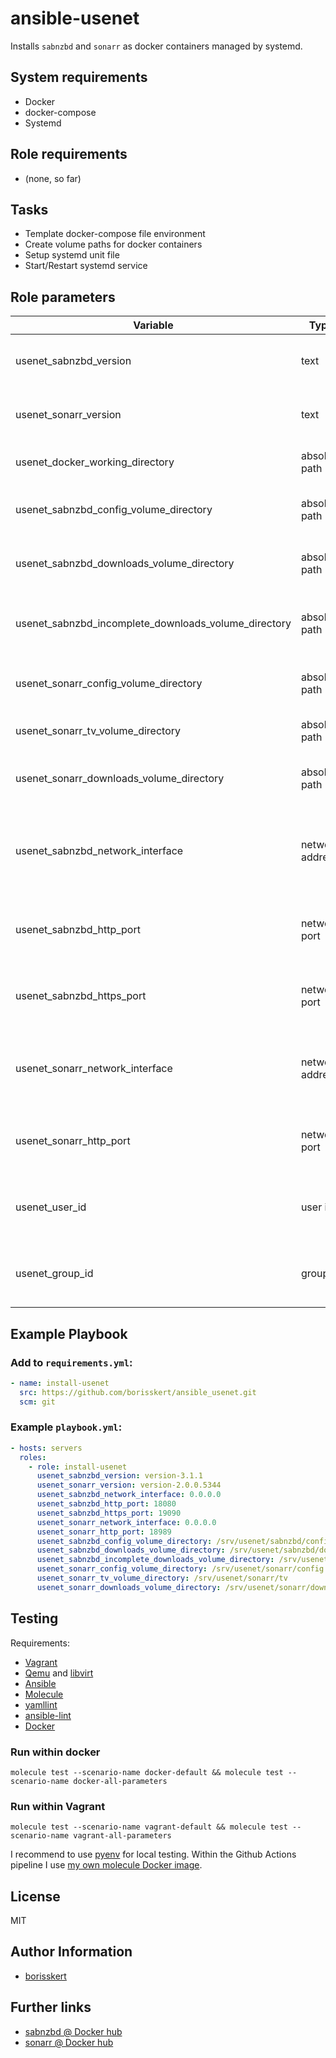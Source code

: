 # ansible-usenet

Installs `sabnzbd` and `sonarr` as docker containers managed by systemd.

## System requirements

* Docker
* docker-compose
* Systemd

## Role requirements

* (none, so far)

## Tasks

* Template docker-compose file environment
* Create volume paths for docker containers
* Setup systemd unit file
* Start/Restart systemd service

## Role parameters

| Variable      | Type | Mandatory? | Default | Description           |
|---------------|------|------------|---------|-----------------------|
| usenet_sabnzbd_version | text | no | latest | sabnzbd Docker image version |
| usenet_sonarr_version  | text | no | latest | sonarr Docker image version |
| usenet_docker_working_directory | absolute path | no | /opt/usenet/docker | Docker working directory |
| usenet_sabnzbd_config_volume_directory | absolute path | no | /srv/usenet/sabnzbd/config | sabnzbd config volume directory |
| usenet_sabnzbd_downloads_volume_directory | absolute path | no | /srv/usenet/sabnzbd/downloads | sabnzbd downloads volume directory |
| usenet_sabnzbd_incomplete_downloads_volume_directory | absolute path | no | /srv/usenet/sabnzbd/incomplete-downloads | sabnzbd incomplete downloads volume directory |
| usenet_sonarr_config_volume_directory                | absolute path | no | /srv/usenet/sonarr/config | sonarr config volume directory |
| usenet_sonarr_tv_volume_directory                    | absolute path | no | /srv/usenet/sonarr/tv | sonarr tv volume directory |
| usenet_sonarr_downloads_volume_directory             | absolute path | no | /srv/usenet/sonarr/downloads | sonarr downloads volume directory |
| usenet_sabnzbd_network_interface                     | network address | no | 0.0.0.0 | Bound network interface for sabnzbd's web-interface |
| usenet_sabnzbd_http_port                             | network port    | no | 8080    | Network port for sabnzbd's http web-interface |
| usenet_sabnzbd_https_port                            | network port    | no | 9090    | Network port for sabnzbd's httpd web-interface |
| usenet_sonarr_network_interface                      | network address | no | 0.0.0.0 | Bound network interface for sonarr's web-interface |
| usenet_sonarr_http_port                              | network port    | no | 8989    | Network port for sonarr's http web-interface |
| usenet_user_id                                       | user id         | no | 666     | User id sabnzbd and sonarr are running with |
| usenet_group_id                                      | group id        | no | 666     | Group id sabnzbd and sonarr are running with |

## Example Playbook

### Add to `requirements.yml`:

```yaml
- name: install-usenet
  src: https://github.com/borisskert/ansible_usenet.git
  scm: git
```

### Example `playbook.yml`:

```yaml
- hosts: servers
  roles:
    - role: install-usenet
      usenet_sabnzbd_version: version-3.1.1
      usenet_sonarr_version: version-2.0.0.5344
      usenet_sabnzbd_network_interface: 0.0.0.0
      usenet_sabnzbd_http_port: 18080
      usenet_sabnzbd_https_port: 19090
      usenet_sonarr_network_interface: 0.0.0.0
      usenet_sonarr_http_port: 18989
      usenet_sabnzbd_config_volume_directory: /srv/usenet/sabnzbd/config
      usenet_sabnzbd_downloads_volume_directory: /srv/usenet/sabnzbd/downloads
      usenet_sabnzbd_incomplete_downloads_volume_directory: /srv/usenet/sabnzbd/incomplete-downloads
      usenet_sonarr_config_volume_directory: /srv/usenet/sonarr/config
      usenet_sonarr_tv_volume_directory: /srv/usenet/sonarr/tv
      usenet_sonarr_downloads_volume_directory: /srv/usenet/sonarr/downloads
```

## Testing

Requirements:

* [Vagrant](https://www.vagrantup.com/)
* [Qemu](https://www.qemu.org/libvirt) and [libvirt](https://libvirt.org/)
* [Ansible](https://docs.ansible.com/)
* [Molecule](https://molecule.readthedocs.io/en/latest/index.html)
* [yamllint](https://yamllint.readthedocs.io/en/stable/#)
* [ansible-lint](https://docs.ansible.com/ansible-lint/)
* [Docker](https://docs.docker.com/)

### Run within docker

```shell script
molecule test --scenario-name docker-default && molecule test --scenario-name docker-all-parameters
```

### Run within Vagrant

```shell script
molecule test --scenario-name vagrant-default && molecule test --scenario-name vagrant-all-parameters
```

I recommend to use [pyenv](https://github.com/pyenv/pyenv) for local testing.
Within the Github Actions pipeline I use [my own molecule Docker image](https://github.com/borisskert/docker-molecule).

## License

MIT

## Author Information

* [borisskert](https://github.com/borisskert)

## Further links

* [sabnzbd @ Docker hub](https://hub.docker.com/r/linuxserver/sabnzbd)
* [sonarr @ Docker hub](https://hub.docker.com/r/linuxserver/sonarr)
